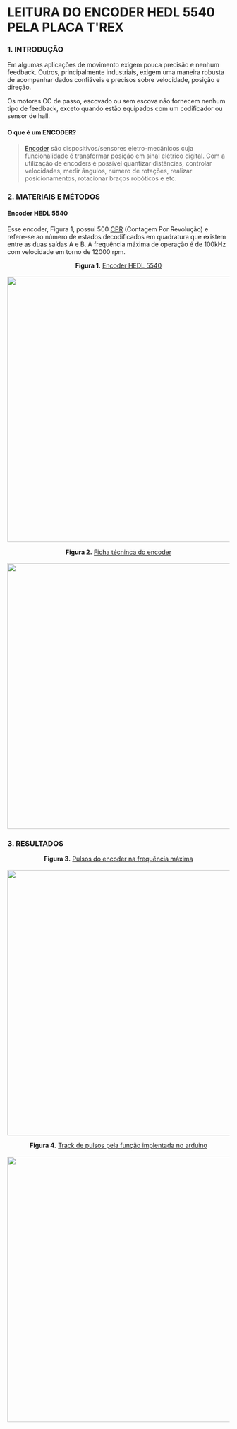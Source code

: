 # LEITURA DO ENCODER HEDL 5540 PELA PLACA T'REX

### 1. INTRODUÇÃO
Em algumas aplicações de movimento exigem pouca precisão e nenhum feedback. Outros, principalmente industriais, exigem uma maneira robusta de acompanhar dados confiáveis e precisos sobre velocidade, posição e direção.

Os motores CC de passo, escovado ou sem escova não fornecem nenhum tipo de feedback, exceto quando estão equipados com um codificador ou sensor de hall.

#### O que é um ENCODER? </b> </b>

> [Encoder](https://www.hitecnologia.com.br/blog/o-que-%C3%A9-encoder-para-que-serve-como-escolher-como-interfacear) são dispositivos/sensores eletro-mecânicos cuja funcionalidade é transformar posição em sinal elétrico digital. Com a utilização de encoders é possível quantizar distâncias, controlar velocidades, medir ângulos, número de rotações, realizar posicionamentos, rotacionar braços robóticos e etc.

### 2. MATERIAIS E MÉTODOS


#### Encoder HEDL 5540

Esse encoder, Figura 1, possui 500 [CPR](https://www.cuidevices.com/blog/what-is-encoder-ppr-cpr-and-lpr) (Contagem Por Revolução) e refere-se ao número de estados decodificados em quadratura que existem entre as duas saídas A e B. A frequência máxima de operação é de 100kHz com velocidade em torno de 12000 rpm.


<p align="center">
 <b>Figura 1.</b>
 <a href="#">Encoder HEDL 5540</a> 
 <br><br>
<img src="https://user-images.githubusercontent.com/42541528/68326961-382b7080-00ab-11ea-95a4-aa0eb6415b51.png" width="600" heigth="600"> 
</p>


<p align="center">
 <b>Figura 2.</b>
 <a href="#">Ficha técninca do encoder</a> 
 <br><br>
<img src="https://user-images.githubusercontent.com/42541528/68327411-0f57ab00-00ac-11ea-9560-f6f9de8a119e.png" width="600" heigth="600"> 
</p>


### 3. RESULTADOS


<p align="center">
 <b>Figura 3.</b>
 <a href="#">Pulsos do encoder na frequência máxima</a> 
 <br><br>
<img src="https://user-images.githubusercontent.com/42541528/71664911-a30ac800-2d39-11ea-9e70-dcf6bb2ac736.png" width="600" heigth="600"> 
</p>


<p align="center">
 <b>Figura 4.</b>
 <a href="#">Track de pulsos pela função implentada no arduino</a> 
 <br><br>
<img src="https://user-images.githubusercontent.com/42541528/71664940-ca619500-2d39-11ea-9b5e-395f7cb5966f.png" width="600" heigth="600"> 
</p>

